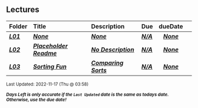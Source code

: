 ## Lectures

| Folder | Title | Description | Due | dueDate |  |
|:------|:------|:------|:------|:-----:|-----|
| ***<a href="https://github.com/rugbyprof/4883-Programming_Techniques/tree/master/Lectures/L01">L01</a>*** | ***<a href="https://github.com/rugbyprof/4883-Programming_Techniques/tree/master/Lectures/L01">None</a>*** | ***<a href="https://github.com/rugbyprof/4883-Programming_Techniques/tree/master/Lectures/L01">None</a>*** | ***<a href="https://github.com/rugbyprof/4883-Programming_Techniques/tree/master/Lectures/L01">N/A</a>*** | ***<a href="https://github.com/rugbyprof/4883-Programming_Techniques/tree/master/Lectures/L01">None</a>*** |  |
| ***<a href="https://github.com/rugbyprof/4883-Programming_Techniques/tree/master/Lectures/L02">L02</a>*** | ***<a href="https://github.com/rugbyprof/4883-Programming_Techniques/tree/master/Lectures/L02"> Placeholder Readme </a>*** | ***<a href="https://github.com/rugbyprof/4883-Programming_Techniques/tree/master/Lectures/L02"> No Description</a>*** | ***<a href="https://github.com/rugbyprof/4883-Programming_Techniques/tree/master/Lectures/L02">N/A</a>*** | ***<a href="https://github.com/rugbyprof/4883-Programming_Techniques/tree/master/Lectures/L02">None</a>*** |  |
| ***<a href="https://github.com/rugbyprof/4883-Programming_Techniques/tree/master/Lectures/L03">L03</a>*** | ***<a href="https://github.com/rugbyprof/4883-Programming_Techniques/tree/master/Lectures/L03"> Sorting Fun </a>*** | ***<a href="https://github.com/rugbyprof/4883-Programming_Techniques/tree/master/Lectures/L03"> Comparing Sorts</a>*** | ***<a href="https://github.com/rugbyprof/4883-Programming_Techniques/tree/master/Lectures/L03">N/A</a>*** | ***<a href="https://github.com/rugbyprof/4883-Programming_Techniques/tree/master/Lectures/L03">None</a>*** |  |

<sup>Last Updated: 2022-11-17 (Thu @ 03:58)</sup> 

<sup>***Days Left is only accurate if the `Last Updated` date is the same as todays date. Otherwise, use the due date!***</sup> 